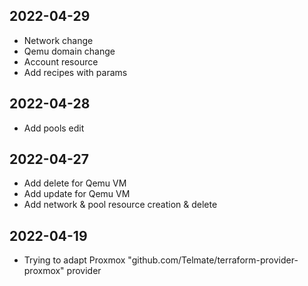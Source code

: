## 2022-04-29

* Network change
* Qemu domain change
* Account resource
* Add recipes with params

## 2022-04-28
* Add pools edit

## 2022-04-27

* Add delete for Qemu VM
* Add update for Qemu VM
* Add network & pool resource creation & delete

## 2022-04-19 

* Trying to adapt Proxmox "github.com/Telmate/terraform-provider-proxmox" provider
